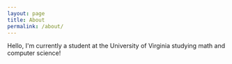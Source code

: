 ```yaml
---
layout: page
title: About
permalink: /about/
---
```

[//]: # (this page is not loaded correctly in testing mode, goes to jobin212.github.io/about instead of localhost:4000/about)

Hello, I'm currently a student at the University of Virginia studying math and computer science!









